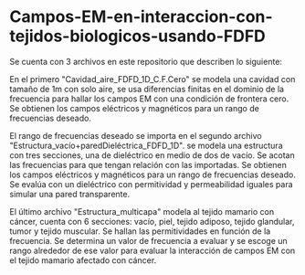 # Campos-EM-en-interaccion-con-tejidos-biologicos-usando-FDFD 

Se cuenta con 3 archivos en este repositorio que describen lo siguiente:

En el primero "Cavidad_aire_FDFD_1D_C.F.Cero" se modela una cavidad con tamaño de 1m 
con solo aire, se usa diferencias finitas en el dominio de la frecuencia para hallar 
los campos EM con una condición de frontera cero. 
Se obtienen los campos eléctricos y magnéticos para un rango de frecuencias deseado.

El rango de frecuencias deseado se importa en el segundo archivo "Estructura_vacío+paredDieléctrica_FDFD_1D".
se modela una estructura con tres secciones, una de dieléctrico en medio de dos de vacío. 
Se acotan las frecuencias para que tengan relación con las importadas.
Se obtienen los campos eléctricos y magnéticos para un rango de frecuencias deseado.
Se evalúa con un dieléctrico con permitividad y permeabilidad iguales para simular una pared
transparente.

El último archivo "Estructura_multicapa" modela al tejido mamario con cáncer, cuenta con 6 secciones:
vacío, piel, tejido adiposo, tejido glandular, tumor y tejido muscular.
Se hallan las permitividades en función de la frecuencia. Se determina un valor de frecuencia a evaluar 
y se escoge un rango alrededor de ese valor para evaluar la interacción de campos EM con el 
tejido mamario afectado con cáncer.

